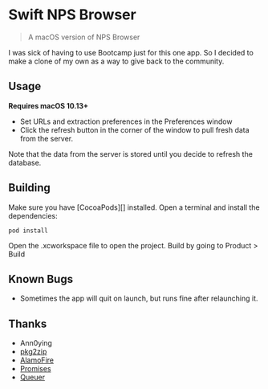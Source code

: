 # Swift NPS Browser
>A macOS version of NPS Browser

I was sick of having to use Bootcamp just for this one app. So I decided to make a clone of my own as a way to give back to the community.

## Usage
**Requires macOS 10.13+**

* Set URLs and extraction preferences in the Preferences window
* Click the refresh button in the corner of the window to pull fresh data from the server. 

Note that the data from the server is stored until you decide to refresh the database.

## Building
Make sure you have [CocoaPods][] installed.
Open a terminal and install the dependencies:
```
pod install
```
Open the .xcworkspace file to open the project.
Build by going to Product > Build

## Known Bugs
* Sometimes the app will quit on launch, but runs fine after relaunching it.

## Thanks
* Ann0ying
* [pkg2zip][]
* [AlamoFire][]
* [Promises][]
* [Queuer][]

[pkg2zip]: https://github.com/mmozeiko/pkg2zip
[AlamoFire]:https://github.com/Alamofire/Alamofire
[Promises]:https://github.com/google/promises
[Queuer]:https://github.com/FabrizioBrancati/Queuer
